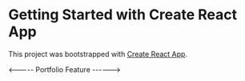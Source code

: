 # Getting Started with Create React App

This project was bootstrapped with [Create React App](https://github.com/facebook/create-react-app).

<----- Portfolio Feature ------>
